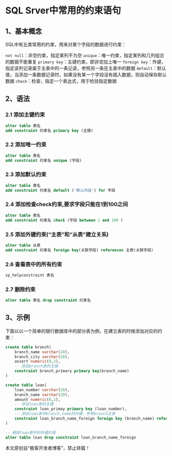 # SQL Srver中常用的约束语句

## 1、基本概念

SQL中有五类常用的约束，用来对某个字段的数据进行约束：

`not null`：非空约束，指定某列不为空
`unique`：唯一约束，指定某列和几列组合的数据不能重复
`primary key`：主键约束，即非空加上唯一
`foreign key`：外键，指定该列记录属于主表中的一条记录，参照另一条在主表中的数据
`default`：默认值，当添加一条数据记录时，如果没有某一个字段没有插入数据，则自动保存默认数据
`check`：检查，指定一个表达式，用于检验指定数据

## 2、语法

### 2.1 添加主键约束

```sql
alter table 表名
add constraint 约束名 primary key (主键)
```

### 2.2 添加唯一约束

```sql
alter table 表名
add constraint 约束名 unique (字段)
```

### 2.3 添加默认约束

```sql
alter table 表名
add constraint 约束名 default ('默认内容') for 字段
```

### 2.4 添加检查check约束,要求字段只能在1到100之间

```sql
alter table 表名
add constraint 约束名 check (字段 between 1 and 100 )
```

### 2.5 添加外键约束(“主表”和“从表”建立关系)

```sql
alter table 从表
add constraint 约束名 foreign key(关联字段) references 主表(关联字段)
```

### 2.6 查看表中的所有约束

```sql
sp_helpconstraint 表名
```

### 2.7 删除约束

```sql
alter table 表名 drop constraint 约束名
```

## 3、示例

下面以以一个简单的银行数据库中的部分表为例，在建立表的时候添加对应的约束：

```sql
create table branch(
    branch_name varchar(20),
    branch_city varchar(20),
    assert numeric(8,2),
    -- 添加branch表的主键
    constraint branch_primary primary key(branch_name)
)

create table loan(
    loan_number varchar(20),
    branch_name varchar(20),
    amount numeric(8,2),
    -- 添加loan表的主键
    constraint loan_primay primary key (loan_number),
    -- 添加loan表中branch_name的外键，参考branch主表
    constraint loan_branch_name_foreign foreign key (branch_name) references branch
)

-- 删除loan表中的外键约束
alter table loan drop constraint loan_branch_name_foreign
```

本文原创自“极客开发者博客”，禁止转载！
